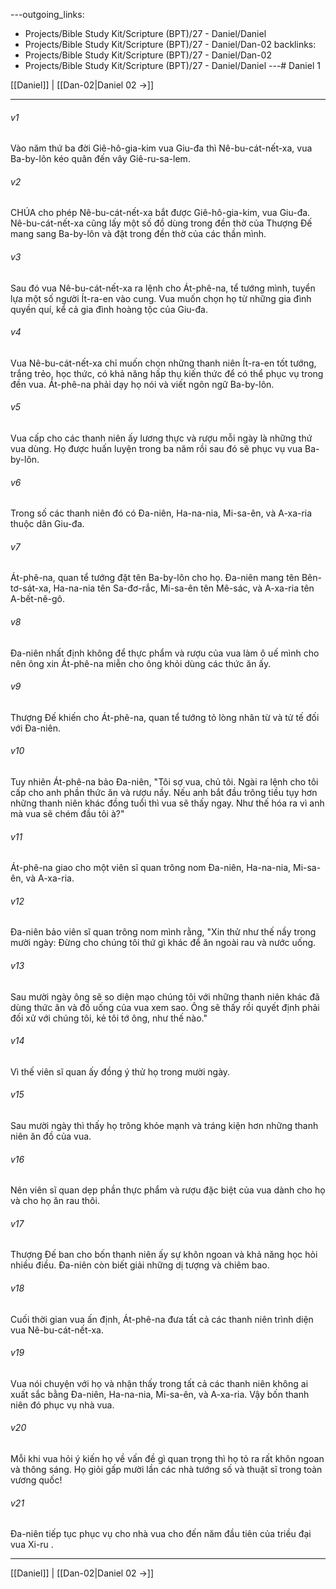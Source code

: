 ---outgoing_links:
  - Projects/Bible Study Kit/Scripture (BPT)/27 - Daniel/Daniel
  - Projects/Bible Study Kit/Scripture (BPT)/27 - Daniel/Dan-02
backlinks:
  - Projects/Bible Study Kit/Scripture (BPT)/27 - Daniel/Dan-02
  - Projects/Bible Study Kit/Scripture (BPT)/27 - Daniel/Daniel
---# Daniel 1

[[Daniel]] | [[Dan-02|Daniel 02 →]]
***



###### v1 
Vào năm thứ ba đời Giê-hô-gia-kim vua Giu-đa thì Nê-bu-cát-nết-xa, vua Ba-by-lôn kéo quân đến vây Giê-ru-sa-lem. 

###### v2 
CHÚA cho phép Nê-bu-cát-nết-xa bắt được Giê-hô-gia-kim, vua Giu-đa. Nê-bu-cát-nết-xa cũng lấy một số đồ dùng trong đền thờ của Thượng Đế mang sang Ba-by-lôn và đặt trong đền thờ của các thần mình. 

###### v3 
Sau đó vua Nê-bu-cát-nết-xa ra lệnh cho Át-phê-na, tể tướng mình, tuyển lựa một số người Ít-ra-en vào cung. Vua muốn chọn họ từ những gia đình quyền quí, kể cả gia đình hoàng tộc của Giu-đa. 

###### v4 
Vua Nê-bu-cát-nết-xa chỉ muốn chọn những thanh niên Ít-ra-en tốt tướng, trắng trẻo, học thức, có khả năng hấp thụ kiến thức để có thể phục vụ trong đền vua. Át-phê-na phải dạy họ nói và viết ngôn ngữ Ba-by-lôn. 

###### v5 
Vua cấp cho các thanh niên ấy lương thực và rượu mỗi ngày là những thứ vua dùng. Họ được huấn luyện trong ba năm rồi sau đó sẽ phục vụ vua Ba-by-lôn. 

###### v6 
Trong số các thanh niên đó có Đa-niên, Ha-na-nia, Mi-sa-ên, và A-xa-ria thuộc dân Giu-đa. 

###### v7 
Át-phê-na, quan tể tướng đặt tên Ba-by-lôn cho họ. Đa-niên mang tên Bên-tơ-sát-xa, Ha-na-nia tên Sa-đơ-rắc, Mi-sa-ên tên Mê-sác, và A-xa-ria tên A-bết-nê-gô. 

###### v8 
Đa-niên nhất định không để thực phẩm và rượu của vua làm ô uế mình cho nên ông xin Át-phê-na miễn cho ông khỏi dùng các thức ăn ấy. 

###### v9 
Thượng Đế khiến cho Át-phê-na, quan tể tướng tỏ lòng nhân từ và tử tế đối với Đa-niên. 

###### v10 
Tuy nhiên Át-phê-na bảo Đa-niên, "Tôi sợ vua, chủ tôi. Ngài ra lệnh cho tôi cấp cho anh phần thức ăn và rượu nầy. Nếu anh bắt đầu trông tiều tụy hơn những thanh niên khác đồng tuổi thì vua sẽ thấy ngay. Như thế hóa ra vì anh mà vua sẽ chém đầu tôi à?" 

###### v11 
Át-phê-na giao cho một viên sĩ quan trông nom Đa-niên, Ha-na-nia, Mi-sa-ên, và A-xa-ria. 

###### v12 
Đa-niên bảo viên sĩ quan trông nom mình rằng, "Xin thử như thế nầy trong mười ngày: Đừng cho chúng tôi thứ gì khác để ăn ngoài rau và nước uống. 

###### v13 
Sau mười ngày ông sẽ so diện mạo chúng tôi với những thanh niên khác đã dùng thức ăn và đồ uống của vua xem sao. Ông sẽ thấy rồi quyết định phải đối xử với chúng tôi, kẻ tôi tớ ông, như thế nào." 

###### v14 
Vì thế viên sĩ quan ấy đồng ý thử họ trong mười ngày. 

###### v15 
Sau mười ngày thì thấy họ trông khỏe mạnh và tráng kiện hơn những thanh niên ăn đồ của vua. 

###### v16 
Nên viên sĩ quan dẹp phần thực phẩm và rượu đặc biệt của vua dành cho họ và cho họ ăn rau thôi. 

###### v17 
Thượng Đế ban cho bốn thanh niên ấy sự khôn ngoan và khả năng học hỏi nhiều điều. Đa-niên còn biết giải những dị tượng và chiêm bao. 

###### v18 
Cuối thời gian vua ấn định, Át-phê-na đưa tất cả các thanh niên trình diện vua Nê-bu-cát-nết-xa. 

###### v19 
Vua nói chuyện với họ và nhận thấy trong tất cả các thanh niên không ai xuất sắc bằng Đa-niên, Ha-na-nia, Mi-sa-ên, và A-xa-ria. Vậy bốn thanh niên đó phục vụ nhà vua. 

###### v20 
Mỗi khi vua hỏi ý kiến họ về vấn đề gì quan trọng thì họ tỏ ra rất khôn ngoan và thông sáng. Họ giỏi gấp mười lần các nhà tướng số và thuật sĩ trong toàn vương quốc! 

###### v21 
Đa-niên tiếp tục phục vụ cho nhà vua cho đến năm đầu tiên của triều đại vua Xi-ru .

***
[[Daniel]] | [[Dan-02|Daniel 02 →]]
